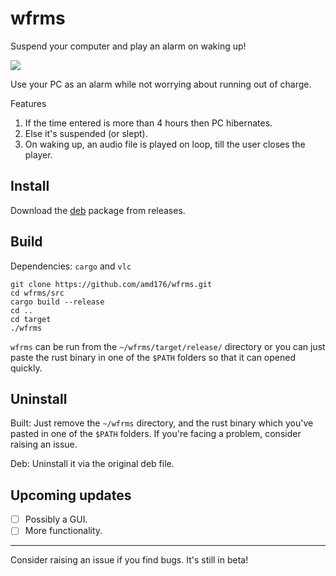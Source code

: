 # wfrms
Suspend your computer and play an alarm on waking up!

![](https://i.imgur.com/x2QlKGg.png)

Use your PC as an alarm while not worrying about running out of charge. 

Features
1. If the time entered is more than 4 hours then PC hibernates.
2. Else it's suspended (or slept).
3. On waking up, an audio file is played on loop, till the user closes the player.

## Install 

Download the [deb](https://github.com/amd176/wfrms/releases/tag/0.1.0) package from releases. 

## Build 

Dependencies: `cargo` and `vlc`

```
git clone https://github.com/amd176/wfrms.git
cd wfrms/src
cargo build --release
cd ..
cd target
./wfrms
```

`wfrms` can be run from the `~/wfrms/target/release/` directory or you can just paste the rust binary in one of the `$PATH` folders so that it can opened quickly.

## Uninstall 

Built: Just remove the `~/wfrms` directory, and the rust binary which you've pasted in one of the `$PATH` folders. If you're facing a problem, consider raising an issue. 

Deb: Uninstall it via the original deb file.

## Upcoming updates 
- [ ] Possibly a GUI.
- [ ] More functionality.

---
Consider raising an issue if you find bugs. It's still in beta!

